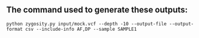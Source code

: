 ## The command used to generate these outputs:

```
python zygosity.py input/mock.vcf --depth -10 --output-file --output-format csv --include-info AF,DP --sample SAMPLE1
```
